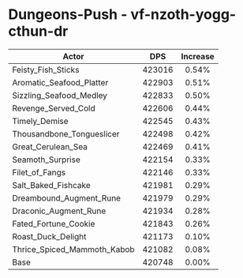 # Dungeons-Push - vf-nzoth-yogg-cthun-dr
| Actor | DPS | Increase |
|---|:---:|:---:|
|Feisty_Fish_Sticks|423016|0.54%|
|Aromatic_Seafood_Platter|422903|0.51%|
|Sizzling_Seafood_Medley|422833|0.50%|
|Revenge_Served_Cold|422606|0.44%|
|Timely_Demise|422545|0.43%|
|Thousandbone_Tongueslicer|422498|0.42%|
|Great_Cerulean_Sea|422469|0.41%|
|Seamoth_Surprise|422154|0.33%|
|Filet_of_Fangs|422146|0.33%|
|Salt_Baked_Fishcake|421981|0.29%|
|Dreambound_Augment_Rune|421979|0.29%|
|Draconic_Augment_Rune|421934|0.28%|
|Fated_Fortune_Cookie|421843|0.26%|
|Roast_Duck_Delight|421173|0.10%|
|Thrice_Spiced_Mammoth_Kabob|421082|0.08%|
|Base|420748|0.00%|
